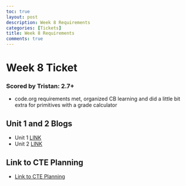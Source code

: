 ```yaml
---
toc: true
layout: post
description: Week 8 Requirements
categories: [Tickets]
title: Week 8 Requirements
comments: true
---
```

# Week 8 Ticket

### Scored by Tristan: 2.7+
- code.org requirements met, organized CB learning and did a little bit extra for primitives with a grade calculator

## Unit 1 and 2 Blogs 

- Unit 1 [LINK](https://akhilnandhakumar.github.io/CSA/unit-1/2022/10/16/unit-1-blog.html)
- Unit 2 [LINK](https://akhilnandhakumar.github.io/CSA/unit-2/2022/10/16/unit-2-blog.html)

## Link to CTE Planning
- [Link to CTE Planning](https://github.com/AkhilNandhakumar/team-coders/wiki/0_CodeBoard-Overview)
